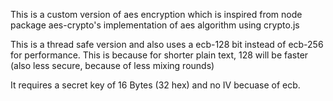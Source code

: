 This is a custom version of aes encryption which is inspired from node package aes-crypto's implementation of aes algorithm using crypto.js

This is a thread safe version and also uses a ecb-128 bit instead of ecb-256 for performance. This is because for shorter plain text, 128 will be faster (also less secure, because of less mixing rounds)

It requires a secret key of 16 Bytes (32 hex) and no IV becuase of ecb.